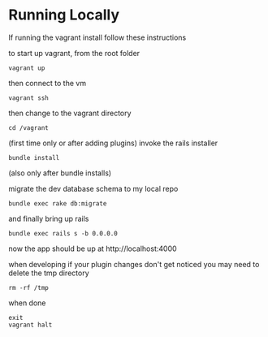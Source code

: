 # Running Locally

If running the vagrant install follow these instructions

to start up vagrant, from the root folder

    vagrant up

then connect to the vm
  
    vagrant ssh

then change to the vagrant directory
  
    cd /vagrant

(first time only or after adding plugins) invoke the rails installer

    bundle install

(also only after bundle installs)

migrate the dev database schema to my local repo

    bundle exec rake db:migrate

and finally bring up rails
  
    bundle exec rails s -b 0.0.0.0

now the app should be up at http://localhost:4000

when developing if your plugin changes don't get noticed you may need to delete the tmp directory
  
    rm -rf /tmp

when done
    
    exit
    vagrant halt

